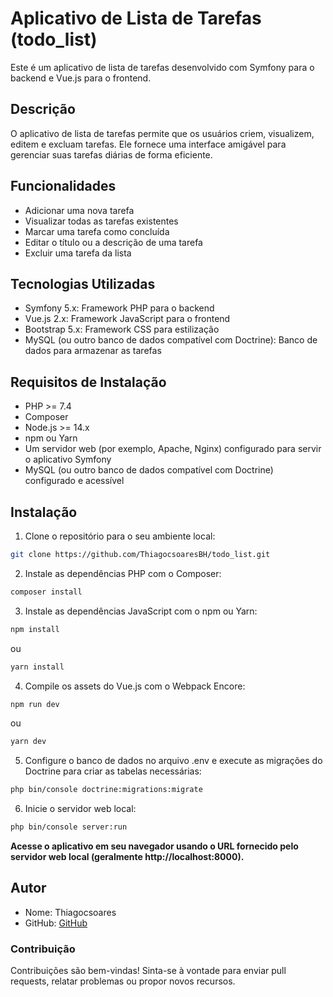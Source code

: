 # Aplicativo de Lista de Tarefas (todo_list)
Este é um aplicativo de lista de tarefas desenvolvido com Symfony para o backend e Vue.js para o frontend.

## Descrição
O aplicativo de lista de tarefas permite que os usuários criem, visualizem, editem e excluam tarefas. Ele fornece uma interface amigável para gerenciar suas tarefas diárias de forma eficiente.

## Funcionalidades
- Adicionar uma nova tarefa
- Visualizar todas as tarefas existentes
- Marcar uma tarefa como concluída
- Editar o título ou a descrição de uma tarefa
- Excluir uma tarefa da lista

## Tecnologias Utilizadas
- Symfony 5.x: Framework PHP para o backend
- Vue.js 2.x: Framework JavaScript para o frontend
- Bootstrap 5.x: Framework CSS para estilização
- MySQL (ou outro banco de dados compatível com Doctrine): Banco de dados para armazenar as tarefas

## Requisitos de Instalação
- PHP >= 7.4
- Composer
- Node.js >= 14.x
- npm ou Yarn
- Um servidor web (por exemplo, Apache, Nginx) configurado para servir o aplicativo Symfony
- MySQL (ou outro banco de dados compatível com Doctrine) configurado e acessível

## Instalação

1. Clone o repositório para o seu ambiente local:
```bash
git clone https://github.com/ThiagocsoaresBH/todo_list.git
```

2. Instale as dependências PHP com o Composer:
```bash
composer install
```

3. Instale as dependências JavaScript com o npm ou Yarn:
```bash
npm install
```
ou
```bash
yarn install
```

4. Compile os assets do Vue.js com o Webpack Encore:
```bash
npm run dev
```
ou
```bash
yarn dev
```

5. Configure o banco de dados no arquivo .env e execute as migrações do Doctrine para criar as tabelas necessárias:
```bash
php bin/console doctrine:migrations:migrate
```

6. Inicie o servidor web local:
```bash
php bin/console server:run
```


**Acesse o aplicativo em seu navegador usando o URL fornecido pelo servidor web local (geralmente http://localhost:8000).**

## Autor
- Nome: Thiagocsoares
- GitHub: [GitHub](https://github.com/ThiagocsoaresBH)

### Contribuição
Contribuições são bem-vindas! Sinta-se à vontade para enviar pull requests, relatar problemas ou propor novos recursos.
